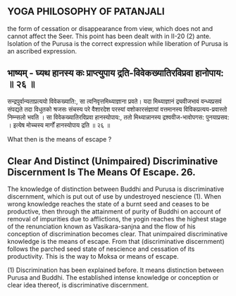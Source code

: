 ## YOGA PHILOSOPHY OF PATANJALI

the form of cessation or disappearance from view, which does not and cannot affect the Seer. This point has been dealt with in II-20 (2) ante. Isolation of the Purusa is the correct expression while liberation of Purusa is an ascribed expression.

## भाष्यम् - घ्यथ हानस्य कः प्राप्त्युपाय द्रति-विवेकख्यातिरविप्रवा हानोपाय: ॥ २६ ॥

सन्द्रपुर्वान्यताप्रत्ययो विवेकख्याति:, सा त्वनिवृत्तमिथ्याज्ञाना प्रवते। यदा मिथ्याज्ञानं द्र्यवीजभावं वन्ध्यप्रसवं संपद्यते तदा विधुतको श्रजसः संचस्य परे वैशारदेश परस्यां वशोकारसंज्ञायां वत्तमानस्य विविकप्रत्यय-प्रवास्तो निम्न्सलो भवति । सा विवेकख्यातिरविप्रवा हानस्योपाय:, ततो मिथ्यान्नानस्य द्रश्ववीज-भावोपगस: पुनयाप्रसव: । इत्येष मोच्चस्य मार्गों हानस्योपाय द्रति ॥ २६ ॥

What then is the means of escape ?

## Clear And Distinct (Unimpaired) Discriminative Discernment Is The Means Of Escape. 26.

The knowledge of distinction between Buddhi and Purusa is discriminative discernment, which is put out of use by undestroyed nescience (1). When wrong knowledge reaches the state of a burnt seed and ceases to be productive, then through the attainment of purity of Buddhi on account of removal of impurities due to afflictions, the yogin reaches the highest stage of the renunciation known as Vasikara-sanjna and the flow of his conception of discrimination becomes clear. That unimpaired discriminative knowledge is the means of escape. From that (discriminative discernment) follows the parched seed state of nescience and cessation of its productivity. This is the way to Moksa or means of escape.

(1) Discrimination has been explained before. It means distinction between Purusa and Buddhi. The established intense knowledge or conception or clear idea thereof, is discriminative discernment.